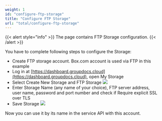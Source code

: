 ```yaml
---
weight: 1
id: "configure-ftp-storage"
title: "Configure FTP Storage"
url: "total/configure-ftp-storage"
---
```


{{< alert style="info" >}}
The page contains FTP Storage configuration.
{{< /alert >}}

You have to complete following steps to configure the Storage:

* Create FTP storage account. Box.com account is used via FTP in this example
* Log in at [https://dashboard.groupdocs.cloud](https://dashboard.groupdocs.cloud), open My Storage
* Select Create New Storage and FTP Storage
![](total/images/StorageList.PNG)
* Enter Storage Name (any name of your choice), FTP server address, user name, password and port number and check if Require explicit SSL over TLS
* Save Storage
![](total/images/BoxFTP.png)

Now you can use it by its name in the service API with this account.